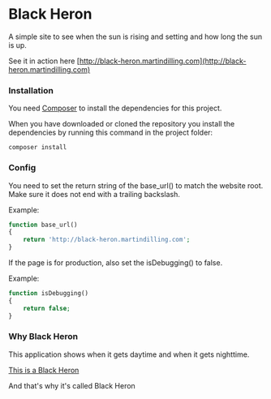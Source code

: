 Black Heron
=====

A simple site to see when the sun is rising and setting and how long the sun is up.

See it in action here [http://black-heron.martindilling.com](http://black-heron.martindilling.com)

### Installation

You need [Composer](https://getcomposer.org/) to install the dependencies for this project.

When you have downloaded or cloned the repository you install the dependencies
by running this command in the project folder:

```
composer install
```

### Config

You need to set the return string of the base_url() to match the website root. Make sure it does not end with a trailing backslash.

Example:
```php
function base_url()
{
    return 'http://black-heron.martindilling.com';
}
```

If the page is for production, also set the isDebugging() to false.

Example:
```php
function isDebugging()
{
    return false;
}
```

### Why Black Heron

This application shows when it gets daytime and when it gets nighttime.

[This is a Black Heron](https://www.youtube.com/v/EQ1HKCYJM5U?start=0&end=16&version=3)

And that's why it's called Black Heron
